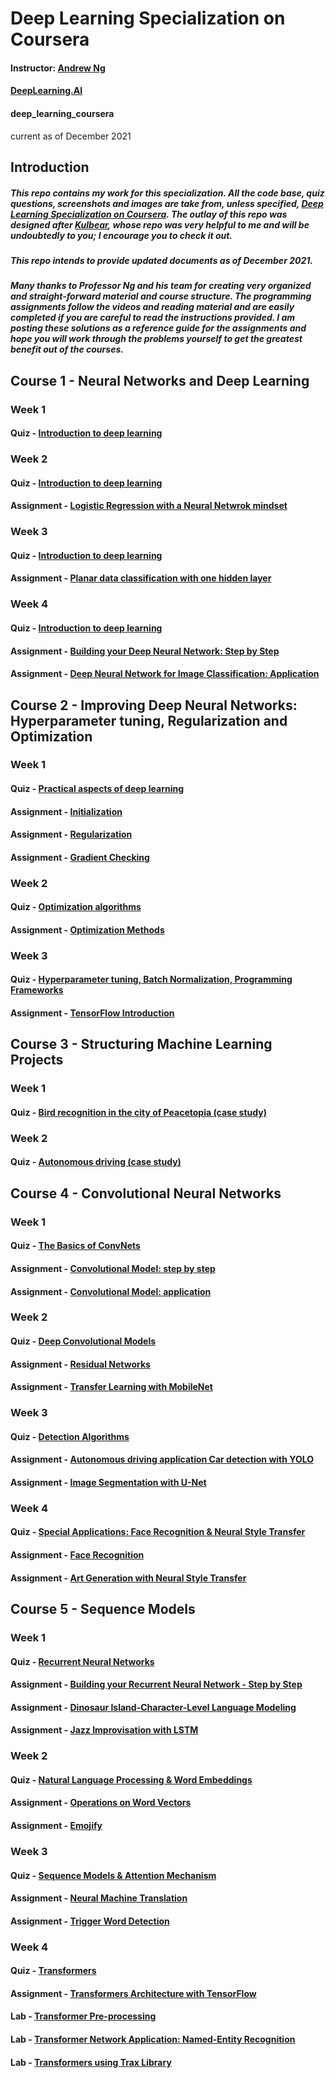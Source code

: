 # **Deep Learning Specialization on Coursera**
#### Instructor: [Andrew Ng](https://www.linkedin.com/in/andrewyng)
#### [DeepLearning.AI](https://www.deeplearning.ai/)
#### deep_learning_coursera
current as of December 2021

## Introduction
##### This repo contains my work for this specialization. All the code base, quiz questions, screenshots and images are take from, unless specified, [Deep Learning Specialization on Coursera](https://www.coursera.org/specializations/deep-learning). The outlay of this repo was designed after [Kulbear](https://github.com/Kulbear/deep-learning-coursera), whose repo was very helpful to me and will be undoubtedly to you; I encourage you to check it out. 
##### This repo intends to provide updated documents as of December 2021. 
##### Many thanks to Professor Ng and his team for creating very organized and straight-forward material and course structure. The programming assignments follow the videos and reading material and are easily completed if you are careful to read the instructions provided. I am posting these solutions as a **reference guide** for the assignments and hope you will work through the problems yourself to get the greatest benefit out of the courses.

## Course 1 - Neural Networks and Deep Learning
### Week 1
#### Quiz - [Introduction to deep learning]()
### Week 2
#### Quiz - [Introduction to deep learning]()
#### Assignment - [Logistic Regression with a Neural Netwrok mindset](https://github.com/KiahJane/deep_learning_coursera/blob/main/1.NN_DL/Logistic_Regression_with_a_Neural_Network_mindset.ipynb)
### Week 3
#### Quiz - [Introduction to deep learning]()
#### Assignment - [Planar data classification with one hidden layer](https://github.com/KiahJane/deep_learning_coursera/blob/main/1.NN_DL/Planar_data_classification_with_one_hidden_layer.ipynb)
### Week 4
#### Quiz - [Introduction to deep learning]()
#### Assignment - [Building your Deep Neural Network: Step by Step](https://github.com/KiahJane/deep_learning_coursera/blob/main/1.NN_DL/Building_your_Deep_Neural_Network_Step_by_Step.ipynb)
#### Assignment - [Deep Neural Network for Image Classification: Application](https://github.com/KiahJane/deep_learning_coursera/blob/main/1.NN_DL/Deep%20Neural%20Network%20-%20Application.ipynb)

## Course 2 - Improving Deep Neural Networks: Hyperparameter tuning, Regularization and Optimization
### Week 1
#### Quiz - [Practical aspects of deep learning]()
#### Assignment - [Initialization](https://github.com/KiahJane/deep_learning_coursera/blob/main/2.ImprovingTuning/Initialization.ipynb)
#### Assignment - [Regularization](https://github.com/KiahJane/deep_learning_coursera/blob/main/2.ImprovingTuning/Regularization.ipynb)
#### Assignment - [Gradient Checking](https://github.com/KiahJane/deep_learning_coursera/blob/main/2.ImprovingTuning/Gradient_Checking.ipynb)
### Week 2
#### Quiz - [Optimization algorithms]()
#### Assignment - [Optimization Methods](https://github.com/KiahJane/deep_learning_coursera/blob/main/2.ImprovingTuning/Optimization_methods.ipynb)
### Week 3
#### Quiz - [Hyperparameter tuning, Batch Normalization, Programming Frameworks]()
#### Assignment - [TensorFlow Introduction](https://github.com/KiahJane/deep_learning_coursera/blob/main/2.ImprovingTuning/Tensorflow_introduction.ipynb)

## Course 3 - Structuring Machine Learning Projects
### Week 1
#### Quiz - [Bird recognition in the city of Peacetopia (case study)]()
### Week 2
#### Quiz - [Autonomous driving (case study)]()

## Course 4 - Convolutional Neural Networks 
### Week 1
#### Quiz - [The Basics of ConvNets]()
#### Assignment - [Convolutional Model: step by step](https://github.com/KiahJane/deep_learning_coursera/blob/main/4.CNN/Convolution_model_Step_by_Step_v1.ipynb)
#### Assignment - [Convolutional Model: application](https://github.com/KiahJane/deep_learning_coursera/blob/main/4.CNN/Convolution_model_Application.ipynb)
### Week 2
#### Quiz - [Deep Convolutional Models]()
#### Assignment - [Residual Networks](https://github.com/KiahJane/deep_learning_coursera/blob/main/4.CNN/Residual_Networks.ipynb)
#### Assignment - [Transfer Learning with MobileNet](https://github.com/KiahJane/deep_learning_coursera/blob/main/4.CNN/Transfer_learning_with_MobileNet_v1.ipynb)
### Week 3
#### Quiz - [Detection Algorithms]()
#### Assignment - [Autonomous driving application Car detection with YOLO](https://github.com/KiahJane/deep_learning_coursera/blob/main/4.CNN/Autonomous_driving_application_Car_detection.ipynb)
#### Assignment - [Image Segmentation with U-Net](https://github.com/KiahJane/deep_learning_coursera/blob/main/4.CNN/Image_segmentation_Unet_v2.ipynb)
### Week 4
#### Quiz - [Special Applications: Face Recognition & Neural Style Transfer]()
#### Assignment - [Face Recognition](https://github.com/KiahJane/deep_learning_coursera/blob/main/4.CNN/Face_Recognition.ipynb)
#### Assignment - [Art Generation with Neural Style Transfer](https://github.com/KiahJane/deep_learning_coursera/blob/main/4.CNN/Art_Generation_with_Neural_Style_Transfer.ipynb)

## Course 5 - Sequence Models
### Week 1
#### Quiz - [Recurrent Neural Networks]()
#### Assignment - [Building your Recurrent Neural Network - Step by Step](https://github.com/KiahJane/deep_learning_coursera/blob/main/5.SequenceModels/Building_a_Recurrent_Neural_Network_Step_by_Step.ipynb)
#### Assignment - [Dinosaur Island-Character-Level Language Modeling](https://github.com/KiahJane/deep_learning_coursera/blob/main/5.SequenceModels/Dinosaurus_Island_Character_level_language_model.ipynb)
#### Assignment - [Jazz Improvisation with LSTM](https://github.com/KiahJane/deep_learning_coursera/blob/main/5.SequenceModels/Improvise_a_Jazz_Solo_with_an_LSTM_Network_v4.ipynb)
### Week 2
#### Quiz - [Natural Language Processing & Word Embeddings]()
#### Assignment - [Operations on Word Vectors](https://github.com/KiahJane/deep_learning_coursera/blob/main/5.SequenceModels/Operations_on_word_vectors_v2a%20(1).ipynb)
#### Assignment - [Emojify](https://github.com/KiahJane/deep_learning_coursera/blob/main/5.SequenceModels/Emoji_v3a.ipynb)
### Week 3
#### Quiz - [Sequence Models & Attention Mechanism]()
#### Assignment - [Neural Machine Translation](https://github.com/KiahJane/deep_learning_coursera/blob/main/5.SequenceModels/Neural_machine_translation_with_attention_v4a.ipynb)
#### Assignment - [Trigger Word Detection](https://github.com/KiahJane/deep_learning_coursera/blob/main/5.SequenceModels/Trigger_word_detection_v2a.zip)
### Week 4
#### Quiz - [Transformers]()
#### Assignment - [Transformers Architecture with TensorFlow]()
#### Lab - [Transformer Pre-processing](https://github.com/KiahJane/deep_learning_coursera/blob/main/5.SequenceModels/Embedding_plus_Positional_encoding(Lab1).ipynb)
#### Lab - [Transformer Network Application: Named-Entity Recognition](https://github.com/KiahJane/deep_learning_coursera/blob/main/5.SequenceModels/Transformer_application_Named_Entity_Recognition(Lab2).ipynb)
#### Lab - [Transformers using Trax Library](https://github.com/KiahJane/deep_learning_coursera/blob/main/5.SequenceModels/QA_dataset(Lab3).ipynb)
